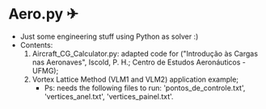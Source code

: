 # Aero.py ✈

- Just some engineering stuff using Python as solver :)
- Contents:
  1. Aircraft_CG_Calculator.py: adapted code for ("Introdução às Cargas nas Aeronaves", Iscold, P. H.; Centro de Estudos Aeronáuticos - UFMG);
  2. Vortex Lattice Method (VLM1 and VLM2) application example;
      * Ps: needs the following files to run: 'pontos_de_controle.txt', 'vertices_anel.txt', 'vertices_painel.txt'.
